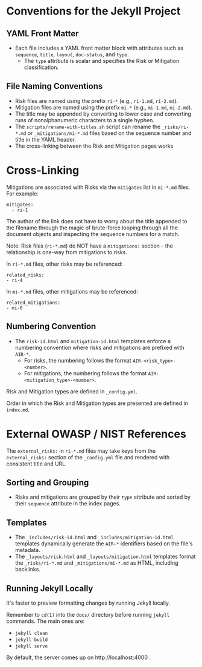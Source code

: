 # Conventions for the Jekyll Project

## YAML Front Matter
- Each file includes a YAML front matter block with attributes such as `sequence`, `title`, `layout`, `doc-status`, and `type`.
  - The `type` attribute is scalar and specifies the Risk or Mitigation classification.

## File Naming Conventions
- Risk files are named using the prefix `ri-*` (e.g., `ri-1.md`, `ri-2.md`).
- Mitigation files are named using the prefix `mi-*` (e.g., `mi-1.md`, `mi-2.md`).
- The title may be appended by converting to lower case and converting
  runs of nonalphanumeric characters to a single hyphen.
- The `scripts/rename-with-titles.sh` script can rename the
  `_risks/ri-*.md` or `_mitigations/mi-*.md` files based on the
  sequence number and title in the YAML header.
- The cross-linking between the Risk and Mitigation pages works 

# Cross-Linking

Mitigations are associated with Risks via the `mitigates` list in `mi-*.md` files. For example:
```
mitigates:
  - ri-1
```
The author of the link does not have to worry about the title appended to the filename
through the magic of brute-force looping through all the document objects and inspecting
the sequence numbers for a match.

Note: Risk files (`ri-*.md`) do NOT have a `mitigations:` section - the relationship is 
one-way from mitigations to risks.

In `ri-*.md` files, other risks may be referenced:
```
related_risks:
- ri-4
```

In `mi-*.md` files, other mitigations may be referenced:
```
related_mitigations:
- mi-8
```

## Numbering Convention
- The `risk-id.html` and `mitigation-id.html` templates enforce a numbering convention where risks and mitigations are prefixed with `AIR-*`.
  - For risks, the numbering follows the format `AIR-<risk_type>-<number>`.
  - For mitigations, the numbering follows the format `AIR-<mitigation_type>-<number>`.

Risk and Mitigation types are defined in `_config.yml`.

Order in which the Risk and Mitigation types are presented are defined
in `index.md`.

# External OWASP / NIST References

The `external_risks:` in `ri-*.md` files may take keys from the
`external_risks:` section of the `_config.yml` file and rendered with
consistent title and URL.

## Sorting and Grouping

- Risks and mitigations are grouped by their `type` attribute and
  sorted by their `sequence` attribute in the index pages.

## Templates
- The `_includes/risk-id.html` and `_includes/mitigation-id.html` templates dynamically generate the `AIR-*` identifiers based on the file's metadata.
- The `_layouts/risk.html` and `_layouts/mitigation.html` templates format the `_risks/ri-*.md`  and `_mitigations/mi-*.md` as HTML, including backlinks.
  
## Running Jekyll Locally

It's faster to preview formatting changes by running Jekyll locally.

Remember to `cd(1)` into the `docs/` directory before running `jekyll` commands. The main ones are:
- `jekyll clean`
- `jekyll build`
- `jekyll serve`

By default, the server comes up on http://localhost:4000 .